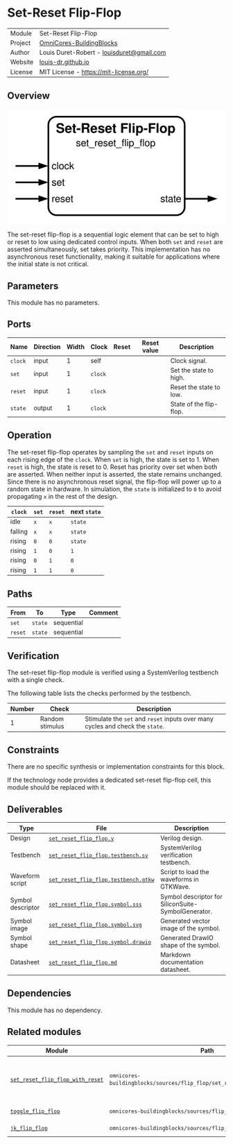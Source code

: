 # Set-Reset Flip-Flop

|         |                                                                                  |
| ------- | -------------------------------------------------------------------------------- |
| Module  | Set-Reset Flip-Flop                                                              |
| Project | [OmniCores-BuildingBlocks](https://github.com/Louis-DR/OmniCores-BuildingBlocks) |
| Author  | Louis Duret-Robert - [louisduret@gmail.com](mailto:louisduret@gmail.com)         |
| Website | [louis-dr.github.io](https://louis-dr.github.io)                                 |
| License | MIT License - https://mit-license.org/                                           |

## Overview

![set_reset_flip_flop](set_reset_flip_flop.symbol.svg)

The set-reset flip-flop is a sequential logic element that can be set to high or reset to low using dedicated control inputs. When both `set` and `reset` are asserted simultaneously, set takes priority. This implementation has no asynchronous reset functionality, making it suitable for applications where the initial state is not critical.

## Parameters

This module has no parameters.

## Ports

| Name    | Direction | Width | Clock   | Reset | Reset value | Description             |
| ------- | --------- | ----- | ------- | ----- | ----------- | ----------------------- |
| `clock` | input     | 1     | self    |       |             | Clock signal.           |
| `set`   | input     | 1     | `clock` |       |             | Set the state to high.  |
| `reset` | input     | 1     | `clock` |       |             | Reset the state to low. |
| `state` | output    | 1     | `clock` |       |             | State of the flip-flop. |

## Operation

The set-reset flip-flop operates by sampling the `set` and `reset` inputs on each rising edge of the `clock`. When `set` is high, the state is set to 1. When `reset` is high, the state is reset to 0. Reset has priority over set when both are asserted. When neither input is asserted, the state remains unchanged. Since there is no asynchronous reset signal, the flip-flop will power up to a random state in hardware. In simulation, the `state` is initialized to `0` to avoid propagating `x` in the rest of the design.

| `clock` | `set` | `reset` | next `state` |
| ------- | ----- | ------- | ------------ |
| idle    | `x`   | `x`     | `state`      |
| falling | `x`   | `x`     | `state`      |
| rising  | `0`   | `0`     | `state`      |
| rising  | `1`   | `0`     | `1`          |
| rising  | `0`   | `1`     | `0`          |
| rising  | `1`   | `1`     | `0`          |

## Paths

| From    | To      | Type       | Comment |
| ------- | ------- | ---------- | ------- |
| `set`   | `state` | sequential |         |
| `reset` | `state` | sequential |         |

## Verification

The set-reset flip-flop module is verified using a SystemVerilog testbench with a single check.

The following table lists the checks performed by the testbench.

| Number | Check           | Description                                                                    |
| ------ | --------------- | ------------------------------------------------------------------------------ |
| 1      | Random stimulus | Stimulate the `set` and `reset` inputs over many cycles and check the `state`. |

## Constraints

There are no specific synthesis or implementation constraints for this block.

If the technology node provides a dedicated set-reset flip-flop cell, this module should be replaced with it.

## Deliverables

| Type              | File                                                                       | Description                                         |
| ----------------- | -------------------------------------------------------------------------- | --------------------------------------------------- |
| Design            | [`set_reset_flip_flop.v`](set_reset_flip_flop.v)                           | Verilog design.                                     |
| Testbench         | [`set_reset_flip_flop.testbench.sv`](set_reset_flip_flop.testbench.sv)     | SystemVerilog verification testbench.               |
| Waveform script   | [`set_reset_flip_flop.testbench.gtkw`](set_reset_flip_flop.testbench.gtkw) | Script to load the waveforms in GTKWave.            |
| Symbol descriptor | [`set_reset_flip_flop.symbol.sss`](set_reset_flip_flop.symbol.sss)         | Symbol descriptor for SiliconSuite-SymbolGenerator. |
| Symbol image      | [`set_reset_flip_flop.symbol.svg`](set_reset_flip_flop.symbol.svg)         | Generated vector image of the symbol.               |
| Symbol shape      | [`set_reset_flip_flop.symbol.drawio`](set_reset_flip_flop.symbol.drawio)   | Generated DrawIO shape of the symbol.               |
| Datasheet         | [`set_reset_flip_flop.md`](set_reset_flip_flop.md)                         | Markdown documentation datasheet.                   |

## Dependencies

This module has no dependency.

## Related modules

| Module                                                                                                  | Path                                                                        | Comment                                        |
| ------------------------------------------------------------------------------------------------------- | --------------------------------------------------------------------------- | ---------------------------------------------- |
| [`set_reset_flip_flop_with_reset`](../set_reset_flip_flop_with_reset/set_reset_flip_flop_with_reset.md) | `omnicores-buildingblocks/sources/flip_flop/set_reset_flip_flop_with_reset` | Variant of the set-reset flip-flop with reset. |
| [`toggle_flip_flop`](../toggle_flip_flop/toggle_flip_flop.md)                                           | `omnicores-buildingblocks/sources/flip_flop/toggle_flip_flop`               | Toggle flip-flop.                              |
| [`jk_flip_flop`](../jk_flip_flop/jk_flip_flop.md)                                                       | `omnicores-buildingblocks/sources/flip_flop/jk_flip_flop`                   | JK flip-flop.                                  |
